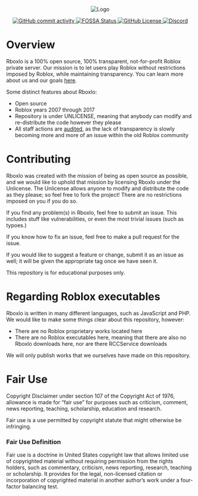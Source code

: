 <p align="center"><img src="https://github.com/lighterlightbulb/Rboxlo/raw/master/assets/cool_backdrop.png" alt="Logo"></p>

<p align="center">

<a href="https://github.com/lighterlightbulb/Rboxlo/commits/master">
	<img src="https://img.shields.io/github/commit-activity/m/lighterlightbulb/Rboxlo" alt="GitHub commit activity">
</a>

<a href="https://app.fossa.io/projects/git%2Bgithub.com%2Flighterlightbulb%2FRboxlo?ref=badge_shield">
	<img src="https://app.fossa.io/api/projects/git%2Bgithub.com%2Flighterlightbulb%2FRboxlo.svg?type=shield" alt="FOSSA Status">
</a>

<a href="https://github.com/lighterlightbulb/Rboxlo/blob/master/LICENSE">
	<img src="https://img.shields.io/github/license/lighterlightbulb/Rboxlo" alt="GitHub License">
</a>

<a href="https://discordapp.com/widget?id=697904229372788807">
	<img src="https://img.shields.io/discord/697904229372788807?logo=discord" alt="Discord">
</a>

</p>

# Overview

Rboxlo is a 100% open source, 100% transparent, not-for-profit Roblox private server. Our mission is to let users play Roblox without restrictions imposed by Roblox, while maintaining transparency. You can learn more about us and our goals [here](https://www.rboxlo.xyz/about/mission).

Some distinct features about Rboxlo:
 - Open source
 - Roblox years 2007 through 2017
 - Repository is under UNLICENSE, meaning that anybody can modify and re-distribute the code however they please
 - All staff actions are [audited](https://www.rboxlo.xyz/audits/), as the lack of transparency is slowly becoming more and more of an issue within the old Roblox community

# Contributing

Rboxlo was created with the mission of being as open source as possible, and we would like to uphold that mission by licensing Rboxlo under the Unlicense. The Unlicense allows anyone to modify and distribute the code as they please; so feel free to fork the project! There are no restrictions imposed on you if you do so.

If you find any problem(s) in Rboxlo, feel free to submit an issue. This includes stuff like vulnerabilities, or even the most trivial issues (such as typoes.)

If you know how to fix an issue, feel free to make a pull request for the issue.

If you would like to suggest a feature or change, submit it as an issue as well; it will be given the appropriate tag once we have seen it.

This repository is for educational purposes only.

# Regarding Roblox executables

Rboxlo is written in many different languages, such as JavaScript and PHP. We would like to make some things clear about this repository, however:
 - There are no Roblox proprietary works located here
 - There are no Roblox executables here, meaning that there are also no Rboxlo downloads here, nor are there RCCService downloads

We will only publish works that we ourselves have made on this repository.

# Fair Use

Copyright Disclaimer under section 107 of the Copyright Act of 1976, allowance is made for “fair use” for purposes such as criticism, comment, news reporting, teaching, scholarship, education and research.

Fair use is a use permitted by copyright statute that might otherwise be infringing.

### Fair Use Definition

Fair use is a doctrine in United States copyright law that allows limited use of copyrighted material without requiring permission from the rights holders, such as commentary, criticism, news reporting, research, teaching or scholarship. It provides for the legal, non-licensed citation or incorporation of copyrighted material in another author’s work under a four-factor balancing test.
